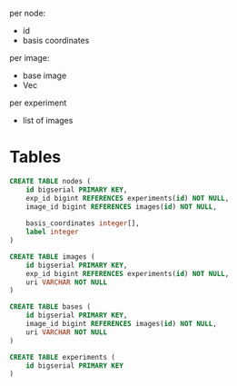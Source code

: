 
per node:
* id
* basis coordinates

per image:
* base image
* Vec<basis image>

per experiment
* list of images

# Tables

```sql
CREATE TABLE nodes (
    id bigserial PRIMARY KEY,
    exp_id bigint REFERENCES experiments(id) NOT NULL,
    image_id bigint REFERENCES images(id) NOT NULL,
    
    basis_coordinates integer[],
    label integer
)

CREATE TABLE images (
    id bigserial PRIMARY KEY,
    exp_id bigint REFERENCES experiments(id) NOT NULL,
    uri VARCHAR NOT NULL
)

CREATE TABLE bases (
    id bigserial PRIMARY KEY,
    image_id bigint REFERENCES images(id) NOT NULL,
    uri VARCHAR NOT NULL
)

CREATE TABLE experiments (
    id bigserial PRIMARY KEY
)
```